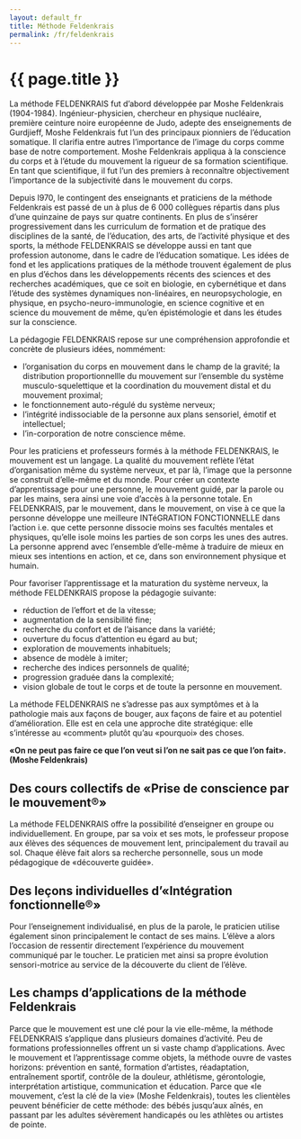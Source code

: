 ```yaml
---
layout: default_fr
title: Méthode Feldenkrais
permalink: /fr/feldenkrais
---
```


# {{ page.title }}  

La méthode FELDENKRAIS fut d’abord développée par Moshe Feldenkrais (1904-1984). 
Ingénieur-physicien, chercheur en physique nucléaire, première ceinture noire européenne de Judo, adepte des enseignements de Gurdjieff, Moshe Feldenkrais fut l’un des principaux pionniers de l’éducation somatique. 
Il clarifia entre autres l’importance de l’image du corps comme base de notre comportement. 
Moshe Feldenkrais appliqua à la conscience du corps et à l’étude du mouvement la rigueur de sa formation scientifique. 
En tant que scientifique, il fut l’un des premiers à reconnaître objectivement l’importance de la subjectivité dans le mouvement du corps.

Depuis l970, le contingent des enseignants et praticiens de la méthode Feldenkrais est passé de un à plus de 6 000 collègues répartis dans plus d’une quinzaine de pays sur quatre continents. 
En plus de s’insérer progressivement dans les curriculum de formation et de pratique des disciplines de la santé, de l’éducation, des arts, de l’activité physique et des sports, la méthode FELDENKRAIS se développe aussi en tant que profession autonome, dans le cadre de l’éducation somatique. 
Les idées de fond et les applications pratiques de la méthode trouvent également de plus en plus d’échos dans les développements récents des sciences et des recherches académiques, que ce soit en biologie, en cybernétique et dans l’étude des systèmes dynamiques non-linéaires, en neuropsychologie, en physique, en psycho-neuro-immunologie, en science cognitive et en science du mouvement de même, qu’en épistémologie et dans les études sur la conscience.

La pédagogie FELDENKRAIS repose sur une compréhension approfondie et concrète de plusieurs idées, nommément:

* l’organisation du corps en mouvement dans le champ de la gravité;
la distribution proportionnellle du mouvement sur l’ensemble du système musculo-squelettique et la coordination du mouvement distal et du mouvement proximal;
* le fonctionnement auto-régulé du système nerveux;
* l’intégrité indissociable de la personne aux plans sensoriel, émotif et intellectuel;
* l’in-corporation de notre conscience même.

Pour les praticiens et professeurs formés à la méthode FELDENKRAIS, le mouvement est un langage. 
La qualité du mouvement reflète l’état d’organisation même du système nerveux, et par là, l’image que la personne se construit d’elle-même et du monde. 
Pour créer un contexte d’apprentissage pour une personne, le mouvement guidé, par la parole ou par les mains, sera ainsi une voie d’accès à la personne totale. 
En FELDENKRAIS, par le mouvement, dans le mouvement, on vise à ce que la personne développe une meilleure INTéGRATION FONCTIONNELLE dans l’action i.e. que cette personne dissocie moins ses facultés mentales et physiques, qu’elle isole moins les parties de son corps les unes des autres. 
La personne apprend avec l’ensemble d’elle-même à traduire de mieux en mieux ses intentions en action, et ce, dans son environnement physique et humain.

Pour favoriser l’apprentissage et la maturation du système nerveux, la méthode FELDENKRAIS propose la pédagogie suivante:

* réduction de l’effort et de la vitesse;
* augmentation de la sensibilité fine;
* recherche du confort et de l’aisance dans la variété;
* ouverture du focus d’attention eu égard au but;
* exploration de mouvements inhabituels;
* absence de modèle à imiter;
* recherche des indices personnels de qualité;
* progression graduée dans la complexité;
* vision globale de tout le corps et de toute la personne en mouvement.

La méthode FELDENKRAIS ne s’adresse pas aux symptômes et à la pathologie mais aux façons de bouger, aux façons de faire et au potentiel d’amélioration. 
Elle est en cela une approche dite stratégique: elle s’intéresse au «comment» plutôt qu’au «pourquoi» des choses.

**«On ne peut pas faire ce que l’on veut si l’on ne sait pas ce que l’on fait». (Moshe Feldenkrais)**

## Des cours collectifs de «Prise de conscience par le mouvement®»

La méthode FELDENKRAIS offre la possibilité d’enseigner en groupe ou individuellement. 
En groupe, par sa voix et ses mots, le professeur propose aux élèves des séquences de mouvement lent, principalement du travail au sol. 
Chaque élève fait alors sa recherche personnelle, sous un mode pédagogique de «découverte guidée».

## Des leçons individuelles d’«Intégration fonctionnelle®»

Pour l’enseignement individualisé, en plus de la parole, le praticien utilise également sinon principalement le contact de ses mains. 
L’élève a alors l’occasion de ressentir directement l’expérience du mouvement communiqué par le toucher. 
Le praticien met ainsi sa propre évolution sensori-motrice au service de la découverte du client de l’élève.

## Les champs d’applications de la méthode Feldenkrais

Parce que le mouvement est une clé pour la vie elle-même, la méthode FELDENKRAIS s’applique dans plusieurs domaines d’activité. 
Peu de formations professionnelles offrent un si vaste champ d’applications. 
Avec le mouvement et l’apprentissage comme objets, la méthode ouvre de vastes horizons: prévention en santé, formation d’artistes, réadaptation, entraînement sportif, contrôle de la douleur, athlétisme, gérontologie, interprétation artistique, communication et éducation. 
Parce que «le mouvement, c’est la clé de la vie» (Moshe Feldenkrais), toutes les clientèles peuvent bénéficier de cette méthode: des bébés jusqu’aux aînés, en passant par les adultes sévèrement handicapés ou les athlètes ou artistes de pointe.
